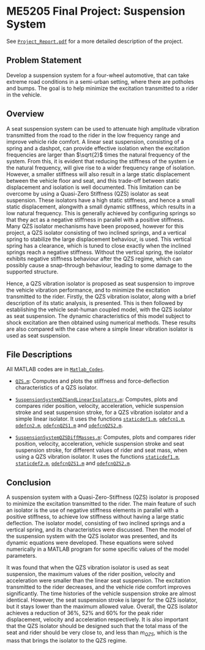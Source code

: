 # ME5205 Final Project: Suspension System

See [`Project_Report.pdf`](Project_Report.pdf) for a more detailed description of the project.

## Problem Statement

Develop a suspension system for a four-wheel automotive, that can take extreme road conditions in a semi-urban setting, where there are potholes and bumps. The goal is to help minimize the excitation transmitted to a rider in the vehicle.

## Overview

A seat suspension system can be used to attenuate high amplitude vibration transmitted from the road to the rider in the low frequency range and improve vehicle ride comfort. A linear seat suspension, consisting of a spring and a dashpot, can provide effective isolation when the excitation frequencies are larger than $\sqrt{2}$ times the natural frequency of the system. From this, it is evident that reducing the stiffness of the system i.e the natural frequency, will give rise to a wider frequency range of isolation. However, a smaller stiffness will also result in a large static displacement between the vehicle floor and seat, and this trade-off between static displacement and isolation is well documented. This limitation can be overcome by using a Quasi-Zero Stiffness (QZS) isolator as seat suspension. These isolators have a high static stiffness, and hence a small static displacement, alongwith a small dynamic stiffness, which results in a low natural frequency. This is generally achieved by configuring springs so that they act as a negative stiffness in parallel with a positive stiffness. Many QZS isolator mechanisms have been proposed, however for this project, a QZS isolator consisting of two inclined springs, and a vertical spring to stabilize the large displacement behaviour, is used. This vertical spring has a clearance, which is tuned to close exactly when the inclined springs reach a negative stiffness. Without the vertical spring, the isolator exhibits negative stiffness behaviour after the QZS regime, which can possibly cause a snap-through behaviour, leading to some damage to the supported structure.

Hence, a QZS vibration isolator is proposed as seat suspension to improve the vehicle vibration performance, and to minimize the excitation transmitted to the rider. Firstly, the QZS vibration isolator, along with a brief description of its static analysis, is presented. This is then followed by establishing the vehicle seat-human coupled model, with the QZS isolator as seat suspension. The dynamic characteristics of this model subject to shock excitation are then obtained using numerical methods. These results are also compared with the case where a simple linear vibration isolator is used as seat suspension.

## File Descriptions

All MATLAB codes are in [`Matlab_Codes`](Matlab_Codes).

* [`QZS.m`](https://github.com/abhyudit309/SuspensionSystem/blob/main/Matlab_Codes/QZS.m): Computes and plots the stiffness and force-deflection characteristics of a QZS isolator.

* [`SuspensionSystemQZSandLinearIsolators.m`](https://github.com/abhyudit309/SuspensionSystem/blob/main/Matlab_Codes/SuspensionSystemQZSandLinearIsolators.m): Computes, plots and compares rider position, velocity, acceleration, vehicle suspension stroke and seat suspension stroke, for a QZS vibration isolator and a simple linear isolator. It uses the functions [`staticdef1.m`](https://github.com/abhyudit309/SuspensionSystem/blob/main/Matlab_Codes/staticdef1.m), [`odefcn1.m`](https://github.com/abhyudit309/SuspensionSystem/blob/main/Matlab_Codes/odefcn1.m), [`odefcn2.m`](https://github.com/abhyudit309/SuspensionSystem/blob/main/Matlab_Codes/odefcn2.m), [`odefcnQZS1.m`](https://github.com/abhyudit309/SuspensionSystem/blob/main/Matlab_Codes/odefcnQZS1.m) and [`odefcnQZS2.m`](https://github.com/abhyudit309/SuspensionSystem/blob/main/Matlab_Codes/odefcnQZS2.m). 

* [`SuspensionSystemQZSDiffMasses.m`](https://github.com/abhyudit309/SuspensionSystem/blob/main/Matlab_Codes/SuspensionSystemQZSDiffMasses.m): Computes, plots and compares rider position, velocity, acceleration, vehicle suspension stroke and seat suspension stroke, for different values of rider and seat mass, when using a QZS vibration isolator. It uses the functions [`staticdef1.m`](https://github.com/abhyudit309/SuspensionSystem/blob/main/Matlab_Codes/staticdef1.m), [`staticdef2.m`](https://github.com/abhyudit309/SuspensionSystem/blob/main/Matlab_Codes/staticdef2.m), [`odefcnQZS1.m`](https://github.com/abhyudit309/SuspensionSystem/blob/main/Matlab_Codes/odefcnQZS1.m) and [`odefcnQZS2.m`](https://github.com/abhyudit309/SuspensionSystem/blob/main/Matlab_Codes/odefcnQZS2.m).

## Conclusion

A suspension system with a Quasi-Zero-Stiffness (QZS) isolator is proposed to minimize the excitation transmitted to the rider. The main feature of such an isolator is the use of negative stiffness elements in parallel with a positive stiffness, to achieve low stiffness without having a large static deflection. The isolator model, consisting of two inclined springs and a vertical spring, and its characteristics were discussed. Then the model of the suspension system with the QZS isolator was presented, and its dynamic equations were developed. These equations were solved numerically in a MATLAB program for some specific values of the model parameters. 

It was found that when the QZS vibration isolator is used as seat suspension, the maximum values of the rider position, velocity and acceleration were smaller than the linear seat suspension. The excitation transmitted to the rider decreases, and the vehicle ride comfort improves significantly. The time histories of the vehicle suspension stroke are almost identical. However, the seat suspension stroke is larger for the QZS isolator, but it stays lower than the maximum allowed value. Overall, the QZS isolator achieves a reduction of 36%, 52% and 60% for the peak rider displacement, velocity and acceleration respectively. It is also important that the QZS isolator should be designed such that the total mass of the seat and rider should be very close to, and less than $m_{QZS}$, which is the mass that brings the isolator to the QZS regime.

